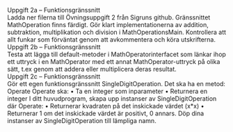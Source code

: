 Uppgift 2a – Funktionsgränssnitt  
Ladda ner filerna till Övningsuppgift 2 från Sigruns github.
Gränssnittet MathOperation finns färdigt. Gör klart implementationerna av addition, subtraktion,
multiplikation och division i MathOperationsMain. Kontrollera att allt funkar som förväntat genom att
avkommentera och köra utskrifterna.  
Uppgift 2b – Funktionsgränssnitt  
Testa att lägga till default-metoder i MathOperatorinterfacet som länkar ihop ett uttryck i en
MathOperator med ett annat MathOperator-uttryck på olika sätt, t.ex genom att addera eller
multiplicera deras resultat.  
Uppgift 2c – Funktionsgränssnitt  
Gör ett egen funktionsgränssnitt SingleDigitOperation. Det ska ha en metod: Operate
Operate ska:
• Ta en integer som inparameter
• Returnera en integer
I ditt huvudprogram, skapa upp instanser av SingleDigitOperation där Operate:
• Returnerar kvadraten på det inskickade värdet (x*x)
• Returnerar 1 om det inskickade värdet är positivt, 0 annars. 
Döp dina instanser av SingleDigitOperation till lämpliga namn.